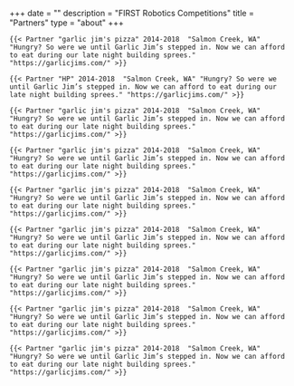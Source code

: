 +++
date = ""
description = "FIRST Robotics Competitions"
title = "Partners"
type = "about"
+++

    {{< Partner "garlic jim's pizza" 2014-2018  "Salmon Creek, WA" "Hungry? So were we until Garlic Jim’s stepped in. Now we can afford to eat during our late night building sprees." "https://garlicjims.com/" >}}

    {{< Partner "HP" 2014-2018  "Salmon Creek, WA" "Hungry? So were we until Garlic Jim’s stepped in. Now we can afford to eat during our late night building sprees." "https://garlicjims.com/" >}}

    {{< Partner "garlic jim's pizza" 2014-2018  "Salmon Creek, WA" "Hungry? So were we until Garlic Jim’s stepped in. Now we can afford to eat during our late night building sprees." "https://garlicjims.com/" >}}

    {{< Partner "garlic jim's pizza" 2014-2018  "Salmon Creek, WA" "Hungry? So were we until Garlic Jim’s stepped in. Now we can afford to eat during our late night building sprees." "https://garlicjims.com/" >}}

    {{< Partner "garlic jim's pizza" 2014-2018  "Salmon Creek, WA" "Hungry? So were we until Garlic Jim’s stepped in. Now we can afford to eat during our late night building sprees." "https://garlicjims.com/" >}}

    {{< Partner "garlic jim's pizza" 2014-2018  "Salmon Creek, WA" "Hungry? So were we until Garlic Jim’s stepped in. Now we can afford to eat during our late night building sprees." "https://garlicjims.com/" >}}

    {{< Partner "garlic jim's pizza" 2014-2018  "Salmon Creek, WA" "Hungry? So were we until Garlic Jim’s stepped in. Now we can afford to eat during our late night building sprees." "https://garlicjims.com/" >}}

    {{< Partner "garlic jim's pizza" 2014-2018  "Salmon Creek, WA" "Hungry? So were we until Garlic Jim’s stepped in. Now we can afford to eat during our late night building sprees." "https://garlicjims.com/" >}}

    {{< Partner "garlic jim's pizza" 2014-2018  "Salmon Creek, WA" "Hungry? So were we until Garlic Jim’s stepped in. Now we can afford to eat during our late night building sprees." "https://garlicjims.com/" >}}

